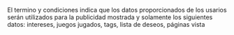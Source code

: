 El termino y condiciones indica que los datos proporcionados de los usarios serán utilizados para la publicidad mostrada y solamente los siguientes datos: intereses, juegos jugados, tags, lista de deseos, páginas vista
